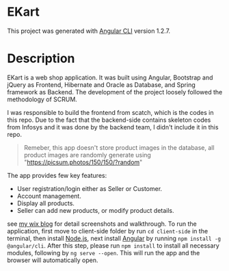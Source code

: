 # EKart

This project was generated with [Angular CLI](https://github.com/angular/angular-cli) version 1.2.7.

# Description
EKart is a web shop application. It was built using Angular, Bootstrap and jQuery as Frontend, Hibernate and Oracle as Database, and Spring framework as Backend. The development of the project loosely followed the methodology of SCRUM.
 
I was responsible to build the frontend from scatch, which is the codes in this repo. Due to the fact that the backend-side contains skeleton codes from Infosys and it was done by the backend team, I didn't include it in this repo.

> Remeber, this app doesn't store product images in the database, all product images are randomly generate using "https://picsum.photos/150/150/?random"

The app provides few key features:

- User registration/login either as Seller or Customer.
- Account management.
- Display all products.
- Seller can add new products, or modify product details.

see [my wix blog](https://xuchen323.wixsite.com/website/single-post/2018/09/11/EKart----A-web-shop-application) for detail screenshots and walkthrough.
 To run the application, first move to client-side folder by run ```cd client-side``` in the terminal, then install [Node.js](https://nodejs.org/en/), next install [Angular](https://angular.io/guide/quickstart) by running ```npm install -g @angular/cli```. After this step, please run ```npm install``` to install all necessary modules, following by ```ng serve --open```. This will run the app and the browser will automatically open.

